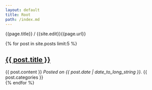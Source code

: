 ```yaml
---
layout: default
title: Root
path: /index.md
---
```


{{page.title}} / {{site.edit}}{{page.url}}

{% for post in site.posts limit:5 %}
<article>
  <h1 id="{{post.title}}"><a href="{{ post.url }}">{{ post.title }}</a></h1>
  {{ post.content }}
  <em>Posted on {{ post.date | date_to_long_string }}.</em>
  {{ post.categories }}
</article>
{% endfor %}
